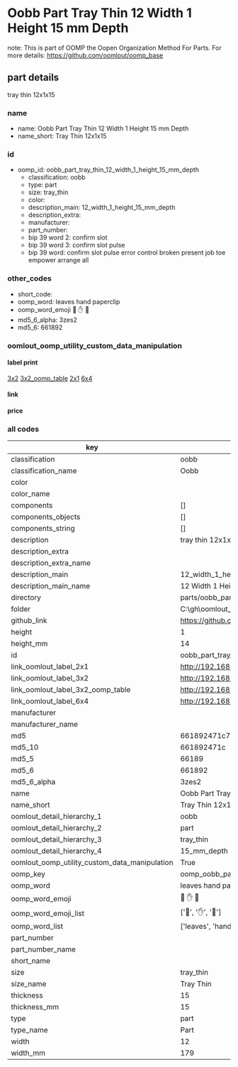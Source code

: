 # Oobb Part Tray Thin 12 Width 1 Height 15 mm Depth  

note: This is part of OOMP the Oopen Organization Method For Parts. For more details: https://github.com/oomlout/oomp_base

##  part details
  



tray thin 12x1x15



### name
* name: Oobb Part Tray Thin 12 Width 1 Height 15 mm Depth
* name_short: Tray Thin 12x1x15 
### id
* oomp_id: oobb_part_tray_thin_12_width_1_height_15_mm_depth
  * classification: oobb
  * type: part
  * size: tray_thin
  * color: 
  * description_main: 12_width_1_height_15_mm_depth
  * description_extra: 
  * manufacturer: 
  * part_number: 
  * bip 39 word 2: confirm slot
  * bip 39 word 3: confirm slot pulse
  * bip 39 word: confirm slot pulse error control broken present job toe empower arrange all

### other_codes
* short_code: 
* oomp_word: leaves hand paperclip
* oomp_word_emoji :leaves: :hand: :paperclip:
* md5_6_alpha: 3zes2
* md5_6: 661892






### oomlout_oomp_utility_custom_data_manipulation
#### label print
[3x2](http://192.168.1.245:1112/?label=oomp%203zes2)
[3x2_oomp_table](http://192.168.1.108:1112/?label=oomp%203zes2)
[2x1](http://192.168.1.242:1112/?label=oomp%203zes2)
[6x4](http://192.168.1.55:1112/?label=oomp%203zes2)    

#### link

                              

#### price







### all codes 
| key | value |  
| --- | --- |  
| classification | oobb |  
| classification_name | Oobb |  
| color |  |  
| color_name |  |  
| components | [] |  
| components_objects | [] |  
| components_string | [] |  
| description | tray thin 12x1x15 |  
| description_extra |  |  
| description_extra_name |  |  
| description_main | 12_width_1_height_15_mm_depth |  
| description_main_name | 12 Width 1 Height 15 mm Depth |  
| directory | parts/oobb_part_tray_thin_12_width_1_height_15_mm_depth |  
| folder | C:\gh\oomlout_oobb_version_4_generated_parts\things\oobb_part_tray_thin_12_width_1_height_15_mm_depth |  
| github_link | https://github.com/oomlout/oomlout_oomp_part_src/tree/main/parts/oobb_part_tray_thin_12_width_1_height_15_mm_depth |  
| height | 1 |  
| height_mm | 14 |  
| id | oobb_part_tray_thin_12_width_1_height_15_mm_depth |  
| link_oomlout_label_2x1 | http://192.168.1.242:1112/?label=oomp%203zes2 |  
| link_oomlout_label_3x2 | http://192.168.1.245:1112/?label=oomp%203zes2 |  
| link_oomlout_label_3x2_oomp_table | http://192.168.1.108:1112/?label=oomp%203zes2 |  
| link_oomlout_label_6x4 | http://192.168.1.55:1112/?label=oomp%203zes2 |  
| manufacturer |  |  
| manufacturer_name |  |  
| md5 | 661892471c7815407217b4cd5b330177 |  
| md5_10 | 661892471c |  
| md5_5 | 66189 |  
| md5_6 | 661892 |  
| md5_6_alpha | 3zes2 |  
| name | Oobb Part Tray Thin 12 Width 1 Height 15 mm Depth |  
| name_short | Tray Thin 12x1x15  |  
| oomlout_detail_hierarchy_1 | oobb |  
| oomlout_detail_hierarchy_2 | part |  
| oomlout_detail_hierarchy_3 | tray_thin |  
| oomlout_detail_hierarchy_4 | 15_mm_depth |  
| oomlout_oomp_utility_custom_data_manipulation | True |  
| oomp_key | oomp_oobb_part_tray_thin_12_width_1_height_15_mm_depth |  
| oomp_word | leaves hand paperclip |  
| oomp_word_emoji | :leaves: :hand: :paperclip: |  
| oomp_word_emoji_list | [':leaves:', ':hand:', ':paperclip:'] |  
| oomp_word_list | ['leaves', 'hand', 'paperclip'] |  
| part_number |  |  
| part_number_name |  |  
| short_name |  |  
| size | tray_thin |  
| size_name | Tray Thin |  
| thickness | 15 |  
| thickness_mm | 15 |  
| type | part |  
| type_name | Part |  
| width | 12 |  
| width_mm | 179 |  
